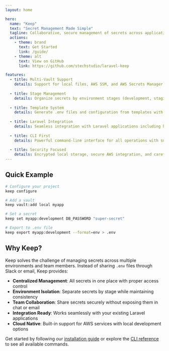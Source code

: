 ```yaml
---
layout: home

hero:
  name: "Keep"
  text: "Secret Management Made Simple"
  tagline: Collaborative, secure management of secrets across applications, environments, and teams.
  actions:
    - theme: brand
      text: Get Started
      link: /guide/
    - theme: alt
      text: View on GitHub
      link: https://github.com/stechstudio/laravel-keep

features:
  - title: Multi-Vault Support
    details: Support for local files, AWS SSM, and AWS Secrets Manager with consistent interface across all providers.
    
  - title: Stage Management  
    details: Organize secrets by environment stages (development, staging, production) with easy promotion between stages.
    
  - title: Template System
    details: Generate .env files and configuration from templates with placeholder replacement and validation.
    
  - title: Laravel Integration
    details: Seamless integration with Laravel applications including helper functions and service provider.
    
  - title: CLI First
    details: Powerful command-line interface for all operations with support for CI/CD workflows and automation.
    
  - title: Security Focused
    details: Encrypted local storage, secure AWS integration, and careful handling of sensitive data throughout.
---
```


## Quick Example

```bash
# Configure your project
keep configure

# Add a vault
keep vault:add local myapp

# Set a secret
keep set myapp:development DB_PASSWORD "super-secret"

# Export to .env file
keep export myapp:development --format=env > .env
```

## Why Keep?

Keep solves the challenge of managing secrets across multiple environments and team members. Instead of sharing `.env` files through Slack or email, Keep provides:

- **Centralized Management**: All secrets in one place with proper access control
- **Environment Isolation**: Separate secrets by stage while maintaining consistency
- **Team Collaboration**: Share secrets securely without exposing them in chat or email
- **Integration Ready**: Works seamlessly with your existing Laravel applications
- **Cloud Native**: Built-in support for AWS services with local development options

Get started by following our [installation guide](/guide/installation) or explore the [CLI reference](/reference/) to see all available commands.